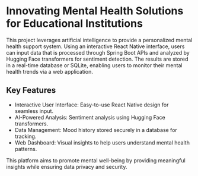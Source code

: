 #  Innovating Mental Health Solutions for Educational Institutions
This project leverages artificial intelligence to provide a personalized mental health support system. Using an interactive React Native interface, users can input data that is processed through Spring Boot APIs and analyzed by Hugging Face transformers for sentiment detection. The results are stored in a real-time database or SQLite, enabling users to monitor their mental health trends via a web application.
## Key Features
<ul>
<li>Interactive User Interface: Easy-to-use React Native design for seamless input.
<li>AI-Powered Analysis: Sentiment analysis using Hugging Face transformers.
<li>Data Management: Mood history stored securely in a database for tracking.
<li>Web Dashboard: Visual insights to help users understand mental health patterns.
</ul>
This platform aims to promote mental well-being by providing meaningful insights while ensuring data privacy and security.
